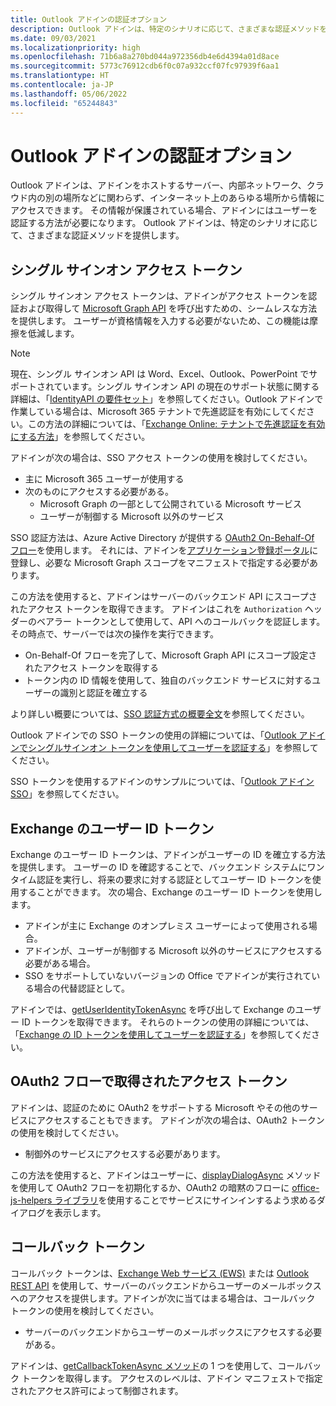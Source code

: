 ```yaml
---
title: Outlook アドインの認証オプション
description: Outlook アドインは、特定のシナリオに応じて、さまざまな認証メソッドを提供します。
ms.date: 09/03/2021
ms.localizationpriority: high
ms.openlocfilehash: 71b6a8a270bd044a972356db4e6d4394a01d8ace
ms.sourcegitcommit: 5773c76912cdb6f0c07a932ccf07fc97939f6aa1
ms.translationtype: HT
ms.contentlocale: ja-JP
ms.lasthandoff: 05/06/2022
ms.locfileid: "65244843"
---
```

# <a name="authentication-options-in-outlook-add-ins"></a>Outlook アドインの認証オプション

Outlook アドインは、アドインをホストするサーバー、内部ネットワーク、クラウド内の別の場所などに関わらず、インターネット上のあらゆる場所から情報にアクセスできます。 その情報が保護されている場合、アドインにはユーザーを認証する方法が必要になります。 Outlook アドインは、特定のシナリオに応じて、さまざまな認証メソッドを提供します。

## <a name="single-sign-on-access-token"></a>シングル サインオン アクセス トークン

シングル サインオン アクセス トークンは、アドインがアクセス トークンを認証および取得して [Microsoft Graph API](/graph/overview) を呼び出すための、シームレスな方法を提供します。 ユーザーが資格情報を入力する必要がないため、この機能は摩擦を低減します。

> [!NOTE]
> 現在、シングル サインオン API は Word、Excel、Outlook、PowerPoint でサポートされています。シングル サインオン API の現在のサポート状態に関する詳細は、「[IdentityAPI の要件セット](/javascript/api/requirement-sets/common/identity-api-requirement-sets)」を参照してください。Outlook アドインで作業している場合は、Microsoft 365 テナントで先進認証を有効にしてください。この方法の詳細については、「[Exchange Online: テナントで先進認証を有効にする方法](https://social.technet.microsoft.com/wiki/contents/articles/32711.exchange-online-how-to-enable-your-tenant-for-modern-authentication.aspx)」を参照してください。

アドインが次の場合は、SSO アクセス トークンの使用を検討してください。

- 主に Microsoft 365 ユーザーが使用する
- 次のものにアクセスする必要がある。
  - Microsoft Graph の一部として公開されている Microsoft サービス
  - ユーザーが制御する Microsoft 以外のサービス

SSO 認証方法は、Azure Active Directory が提供する [OAuth2 On-Behalf-Of フロー](/azure/active-directory/develop/active-directory-v2-protocols-oauth-on-behalf-of)を使用します。 それには、アドインを[アプリケーション登録ポータル](https://apps.dev.microsoft.com/)に登録し、必要な Microsoft Graph スコープをマニフェストで指定する必要があります。

この方法を使用すると、アドインはサーバーのバックエンド API にスコープされたアクセス トークンを取得できます。 アドインはこれを `Authorization` ヘッダーのベアラー トークンとして使用して、API へのコールバックを認証します。 その時点で、サーバーでは次の操作を実行できます。

- On-Behalf-Of フローを完了して、Microsoft Graph API にスコープ設定されたアクセス トークンを取得する
- トークン内の ID 情報を使用して、独自のバックエンド サービスに対するユーザーの識別と認証を確立する

より詳しい概要については、[SSO 認証方式の概要全文](../develop/sso-in-office-add-ins.md)を参照してください。

Outlook アドインでの SSO トークンの使用の詳細については、「[Outlook アドインでシングルサインオン トークンを使用してユーザーを認証する](authenticate-a-user-with-an-sso-token.md)」を参照してください。

SSO トークンを使用するアドインのサンプルについては、「[Outlook アドイン SSO](https://github.com/OfficeDev/Office-Add-in-samples/tree/main/Samples/auth/Outlook-Add-in-SSO)」を参照してください。

## <a name="exchange-user-identity-token"></a>Exchange のユーザー ID トークン

Exchange のユーザー ID トークンは、アドインがユーザーの ID を確立する方法を提供します。 ユーザーの ID を確認することで、バックエンド システムにワンタイム認証を実行し、将来の要求に対する認証としてユーザー ID トークンを使用することができます。 次の場合、Exchange のユーザー ID トークンを使用します。

- アドインが主に Exchange のオンプレミス ユーザーによって使用される場合。
- アドインが、ユーザーが制御する Microsoft 以外のサービスにアクセスする必要がある場合。
- SSO をサポートしていないバージョンの Office でアドインが実行されている場合の代替認証として。

アドインでは、[getUserIdentityTokenAsync](/javascript/api/outlook/office.mailbox#outlook-office-mailbox-getuseridentitytokenasync-member(1)) を呼び出して Exchange のユーザー ID トークンを取得できます。 それらのトークンの使用の詳細については、「[Exchange の ID トークンを使用してユーザーを認証する](authenticate-a-user-with-an-identity-token.md)」を参照してください。

## <a name="access-tokens-obtained-via-oauth2-flows"></a>OAuth2 フローで取得されたアクセス トークン

アドインは、認証のために OAuth2 をサポートする Microsoft やその他のサービスにアクセスすることもできます。 アドインが次の場合は、OAuth2 トークンの使用を検討してください。

- 制御外のサービスにアクセスする必要があります。

この方法を使用すると、アドインはユーザーに、[displayDialogAsync](/javascript/api/office/office.ui#office-office-ui-displaydialogasync-member(1)) メソッドを使用して OAuth2 フローを初期化するか、OAuth2 の暗黙のフローに [office-js-helpers ライブラリ](https://github.com/OfficeDev/office-js-helpers)を使用することでサービスにサインインするよう求めるダイアログを表示します。

## <a name="callback-tokens"></a>コールバック トークン

コールバック トークンは、[Exchange Web サービス (EWS)](/exchange/client-developer/exchange-web-services/explore-the-ews-managed-api-ews-and-web-services-in-exchange) または [Outlook REST API](/previous-versions/office/office-365-api/api/version-2.0/use-outlook-rest-api) を使用して、サーバーのバックエンドからユーザーのメールボックスへのアクセスを提供します。アドインが次に当てはまる場合は、コールバック トークンの使用を検討してください。

- サーバーのバックエンドからユーザーのメールボックスにアクセスする必要がある。

アドインは、[getCallbackTokenAsync メソッド](/javascript/api/requirement-sets/outlook/preview-requirement-set/office.context.mailbox#methods)の 1 つを使用して、コールバック トークンを取得します。 アクセスのレベルは、アドイン マニフェストで指定されたアクセス許可によって制御されます。
